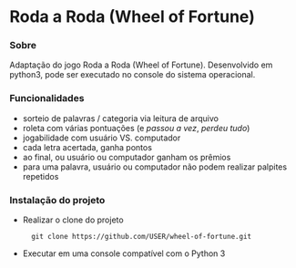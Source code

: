 # Roda a Roda (Wheel of Fortune)

### Sobre
Adaptação do jogo Roda a Roda (Wheel of Fortune). Desenvolvido em python3, pode ser executado no console do sistema operacional.

### Funcionalidades
- sorteio de palavras / categoria via leitura de arquivo
- roleta com várias pontuações (e *passou a vez*, *perdeu tudo*)
- jogabilidade com usuário VS. computador
- cada letra acertada, ganha pontos
- ao final, ou usuário ou computador ganham os prêmios
- para uma palavra, usuário ou computador não podem realizar palpites repetidos

### Instalação do projeto

- Realizar o clone do projeto

        git clone https://github.com/USER/wheel-of-fortune.git
    
 - Executar em uma console compatível com o Python 3
